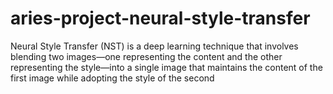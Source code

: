 # aries-project-neural-style-transfer
Neural Style Transfer (NST) is a deep learning technique that involves blending two images—one representing the content and the other representing the style—into a single image that maintains the content of the first image while adopting the style of the second
